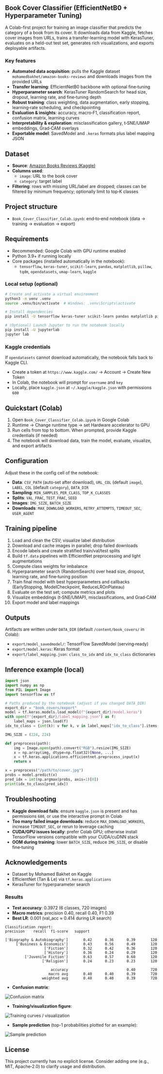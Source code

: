 ## Book Cover Classifier (EfficientNetB0 + Hyperparameter Tuning)

A Colab-first project for training an image classifier that predicts the category of a book from its cover. It downloads data from Kaggle, fetches cover images from URLs, trains a transfer-learning model with KerasTuner, evaluates on a held-out test set, generates rich visualizations, and exports deployable artifacts.

### Key features
- **Automated data acquisition**: pulls the Kaggle dataset `mohamedbakhet/amazon-books-reviews` and downloads images from the provided URLs
- **Transfer learning**: EfficientNetB0 backbone with optional fine‑tuning
- **Hyperparameter search**: KerasTuner RandomSearch for head size, dropout, learning rate, and fine‑tuning depth
- **Robust training**: class weighting, data augmentation, early stopping, learning‑rate scheduling, and checkpointing
- **Evaluation & insights**: accuracy, macro‑F1, classification report, confusion matrix, learning curves
- **Interpretability & exploration**: misclassification gallery, t‑SNE/UMAP embeddings, Grad‑CAM overlays
- **Exportable model**: SavedModel and `.keras` formats plus label mapping JSON

## Dataset
- **Source**: [Amazon Books Reviews (Kaggle)](https://www.kaggle.com/datasets/mohamedbakhet/amazon-books-reviews)
- **Columns used**:
  - `image`: URL to the book cover
  - `category`: target label
- **Filtering**: rows with missing URL/label are dropped; classes can be filtered by minimum frequency; optionally limit to top‑K classes

## Project structure
- `Book_Cover_Classifier_Colab.ipynb`: end‑to‑end notebook (data → training → evaluation → export)

## Requirements
- Recommended: Google Colab with GPU runtime enabled
- Python 3.9+ if running locally
- Core packages (installed automatically in the notebook):
  - `tensorflow`, `keras-tuner`, `scikit-learn`, `pandas`, `matplotlib`, `pillow`, `tqdm`, `opendatasets`, `umap-learn`, `kaggle`

### Local setup (optional)
```bash
# Create and activate a virtual environment
python3 -m venv .venv
source .venv/bin/activate  # Windows: .venv\Scripts\activate

# Install dependencies
pip install -U tensorflow keras-tuner scikit-learn pandas matplotlib pillow tqdm opendatasets umap-learn kaggle

# (Optional) Launch Jupyter to run the notebook locally
pip install -U jupyterlab
jupyter lab
```

### Kaggle credentials
If `opendatasets` cannot download automatically, the notebook falls back to Kaggle CLI.
- Create a token at `https://www.kaggle.com/` → Account → Create New Token
- In Colab, the notebook will prompt for `username` and `key`
- Locally, place `kaggle.json` at `~/.kaggle/kaggle.json` with permissions `600`

## Quickstart (Colab)
1. Open `Book_Cover_Classifier_Colab.ipynb` in Google Colab
2. Runtime → Change runtime type → set Hardware accelerator to GPU
3. Run cells from top to bottom. When prompted, provide Kaggle credentials (if needed)
4. The notebook will download data, train the model, evaluate, visualize, and export artifacts

## Configuration
Adjust these in the config cell of the notebook:
- **Data**: `CSV_PATH` (auto‑set after download), `URL_COL` (default `image`), `LABEL_COL` (default `category`), `DATA_DIR`
- **Sampling**: `MIN_SAMPLES_PER_CLASS`, `TOP_K_CLASSES`
- **Splits**: `VAL_FRAC`, `TEST_FRAC`, `SEED`
- **Images**: `IMG_SIZE`, `BATCH_SIZE`
- **Downloads**: `MAX_DOWNLOAD_WORKERS`, `RETRY_ATTEMPTS`, `TIMEOUT_SEC`, `USER_AGENT`

## Training pipeline
1. Load and clean the CSV; visualize label distribution
2. Download and cache images in parallel; drop failed downloads
3. Encode labels and create stratified train/val/test splits
4. Build `tf.data` pipelines with EfficientNet preprocessing and light augmentations
5. Compute class weights for imbalance
6. Hyperparameter search (RandomSearch) over head size, dropout, learning rate, and fine‑tuning position
7. Train final model with best hyperparameters and callbacks (EarlyStopping, ModelCheckpoint, ReduceLROnPlateau)
8. Evaluate on the test set; compute metrics and plots
9. Visualize embeddings (t‑SNE/UMAP), misclassifications, and Grad‑CAM
10. Export model and label mappings

## Outputs
Artifacts are written under `DATA_DIR` (default `/content/book_covers/` in Colab):
- `export/model_savedmodel/`: TensorFlow SavedModel (serving‑ready)
- `export/model.keras`: Keras format
- `export/label_mapping.json`: `class_to_idx` and `idx_to_class` dictionaries

## Inference example (local)
```python
import json
import numpy as np
from PIL import Image
import tensorflow as tf

# Paths produced by the notebook (adjust if you changed DATA_DIR)
export_dir = "book_covers/export"
model = tf.keras.models.load_model(f"{export_dir}/model.keras")
with open(f"{export_dir}/label_mapping.json") as f:
    label_maps = json.load(f)
idx_to_class = {int(k): v for k, v in label_maps["idx_to_class"].items()}

IMG_SIZE = (224, 224)

def preprocess(path):
    img = Image.open(path).convert("RGB").resize(IMG_SIZE)
    x = np.array(img, dtype=np.float32)[None, ...]
    x = tf.keras.applications.efficientnet.preprocess_input(x)
    return x

x = preprocess("/path/to/cover.jpg")
probs = model.predict(x)
pred_idx = int(np.argmax(probs, axis=1)[0])
print(idx_to_class[pred_idx])
```

## Troubleshooting
- **Kaggle download fails**: ensure `kaggle.json` is present and has permissions `600`, or use the interactive prompt in Colab
- **Too many failed image downloads**: reduce `MAX_DOWNLOAD_WORKERS`, increase `TIMEOUT_SEC`, or rerun to leverage caching
- **CUDA/GPU issues locally**: prefer Colab GPU; otherwise install TensorFlow versions compatible with your CUDA/cuDNN stack
- **OOM during training**: lower `BATCH_SIZE`, reduce `IMG_SIZE`, or disable fine‑tuning

## Acknowledgements
- Dataset by Mohamed Bakhet on Kaggle
- EfficientNet (Tan & Le) via `tf.keras.applications`
- KerasTuner for hyperparameter search

### Results
- **Test accuracy**: 0.3972 (6 classes, 720 images)
- **Macro metrics**: precision 0.40, recall 0.40, F1 0.39
- **Best LR**: 0.001 (val_acc ≈ 0.414 during LR search)

```text
Classification report:
precision    recall  f1-score   support

['Biography & Autobiography']       0.42      0.36      0.39       120
     ['Business & Economics']       0.43      0.56      0.49       120
                  ['Fiction']       0.32      0.42      0.36       120
                  ['History']       0.36      0.24      0.29       120
         ['Juvenile Fiction']       0.63      0.57      0.60       120
                 ['Religion']       0.24      0.23      0.23       120

                     accuracy                           0.40       720
                    macro avg       0.40      0.40      0.39       720
                 weighted avg       0.40      0.40      0.39       720
```

- **Confusion matrix**:

![Confusion matrix](23_confusion_matrix_00.png)

- **Training/visualization figure**:

![Training curves / visualization](25_figure_00.png)

- **Sample prediction** (top-1 probabilities plotted for an example):

![Sample prediction](output.png)

## License
This project currently has no explicit license. Consider adding one (e.g., MIT, Apache‑2.0) to clarify usage and distribution.

